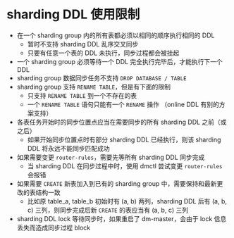 sharding DDL 使用限制
===

- 在一个 sharding group 内的所有表都必须以相同的顺序执行相同的 DDL
    - 暂时不支持 sharding DDL 乱序交叉同步
    - 只要有任意一个表的 DDL 未执行，同步过程都会被挂起
- 一个 sharding group 必须等待一个 DDL 完全执行完毕后，才能执行下一个 DDL
- sharding group 数据同步任务不支持 `DROP DATABASE / TABLE`
- sharding group 支持 `RENAME TABLE`，但是有下面的限制
    - 只支持 `RENAME TABLE` 到一个不存在的表
    - 一个 `RENAME TABLE` 语句只能有一个 `RENAME` 操作 （online DDL 有别的方案支持）
- 各表任务开始时的同步位置点应当在需要同步的所有 sharding DDL 之前（或之后）
    - 如果开始同步位置点时有部分 sharding DDL 已经执行，则该 sharding DDL 将永远不能同步匹配成功
- 如果需要变更 `router-rules`，需要先等所有 sharding DDL 同步完成
    - 当 sharding DDL 在同步过程中时，使用 dmctl 尝试变更 `router-rules` 会报错
- 如果需要 `CREATE` 新表加入到已有的 sharding group 中，需要保持和最新更改的表结构一致
    - 比如原 table_a, table_b 初始时有 (a, b) 两列，sharding DDL 后有 (a, b, c) 三列，则同步完成后新 `CREATE` 的表应当有 (a, b, c) 三列
- sharding DDL lock 等待同步时，如果重启了 dm-master，会由于 lock 信息丢失而造成同步过程 block

